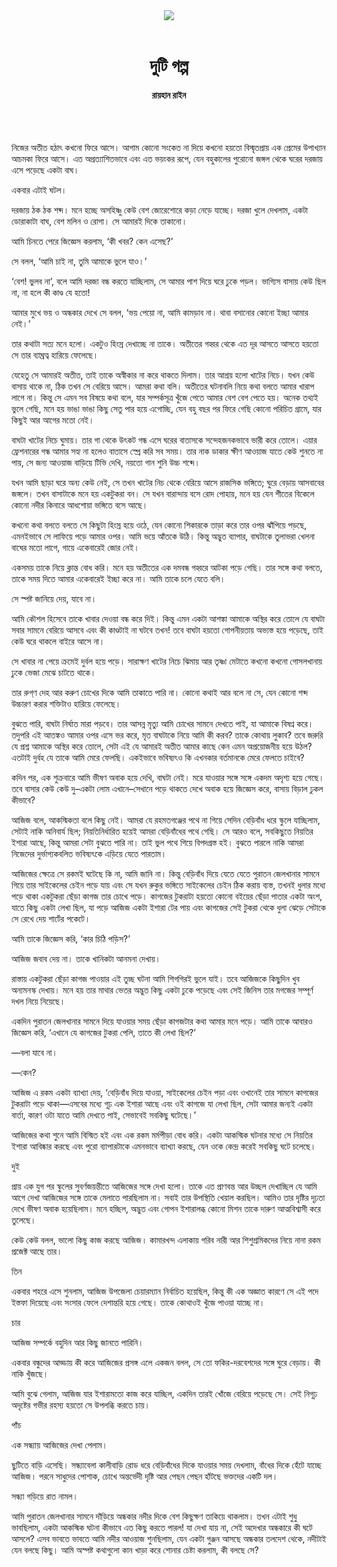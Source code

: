 <div align=center>
<img src=https://images.prothomalo.com/prothomalo-bangla%2F2021-10%2F22161f33-978a-4180-9f2c-2f4773afa785%2FUntitled_16.jpg?rect=0%2C79%2C1600%2C840&w=1200&ar=40%3A21&auto=format%2Ccompress&ogImage=true&mode=crop&overlay=&overlay_position=bottom&overlay_width_pct=1 />
<br><br>
<h1>দুটি গল্প</h1> 
<h4>রায়হান রাইন</h4>
<br><br>
</div>

নিজের অতীত হঠাৎ কখনো ফিরে আসে। আগাম কোনো সংকেত না দিয়ে কখনো হয়তো বিস্মৃতপ্রায় এক প্রেমের উপাখ্যান আচমকা ফিরে আসে। এত অপ্রত্যাশিতভাবে এবং এত ভয়ংকর রূপে, যেন বহুকালের পুরোনো জঙ্গল থেকে ঘরের দরজায় এসে পড়েছে একটা বাঘ।

একবার এটাই ঘটল।

দরজায় ঠক ঠক শব্দ। মনে হচ্ছে অসহিষ্ণু কেউ বেশ জোরেশোরে কড়া নেড়ে যাচ্ছে। দরজা খুলে দেখলাম, একটা ডোরাকাটা বাঘ, বেশ মলিন ও রোগা। সে আমারই দিকে তাকানো।

আমি চিনতে পেরে জিজ্ঞেস করলাম, ‘কী খবর? কেন এসেছ?’

সে বলল, ‘আমি চাই না, তুমি আমাকে ভুলে যাও।’

‘বেশ! ভুলব না’, বলে আমি দরজা বন্ধ করতে যাচ্ছিলাম, সে আমার পাশ দিয়ে ঘরে ঢুকে পড়ল। ভাগ্যিস বাসায় কেউ ছিল না, না হলে কী কাণ্ড যে হতো!

আমার মুখে ভয় ও অন্ধকার দেখে সে বলল, ‘ভয় পেয়ো না, আমি কামড়াব না। থাবা বসানোর কোনো ইচ্ছা আমার নেই।’

তার কথাটা সত্য মনে হলো। একটুও হিংস্র দেখাচ্ছে না তাকে। অতীতের গহ্বর থেকে এত দূর আসতে আসতে হয়তো সে তার ব্যাঘ্রত্ব হারিয়ে ফেলেছে।

যেহেতু সে আমারই অতীত, তাই তাকে অস্বীকার না করে থাকতে দিলাম। তার আশ্রয় হলো খাটের নিচে। যখন কেউ বাসায় থাকে না, ঠিক তখন সে বেরিয়ে আসে। আমরা কথা বলি। অতীতের ঘটনাবলি নিয়ে কথা বলতে আমার খারাপ লাগে না। কিন্তু সে এমন সব বিষয়ে কথা বলে, যার সম্পর্কসূত্র খুঁজে পেতে আমার বেশ বেগ পেতে হয়। অনেক তথ্যই ভুলে গেছি, মনে হয় ভাঙা ভাঙা কিছু সেতু পার হয়ে এগোচ্ছি, যেন বহু বছর পর ফিরে গেছি কোনো পরিচিত গ্রামে, যার কিছুই আর আগের মতো নেই।

বাঘটা খাটের নিচে ঘুমায়। তার গা থেকে উৎকট গন্ধ এসে ঘরের বাতাসকে সন্দেহজনকভাবে ভারী করে তোলে। এয়ার ফ্রেশনারের গন্ধ আমার সহ্য না হলেও বাতাসে স্প্রে করি সব সময়। তার নাক ডাকার ক্ষীণ আওয়াজ যাতে কেউ শুনতে না পায়, সে জন্য আওয়াজ বাড়িয়ে টিভি দেখি, নয়তো গান শুনি উচ্চ শব্দে।

যখন আমি ছাড়া ঘরে অন্য কেউ নেই, সে তখন খাটের নিচ থেকে বেরিয়ে আসে রাজসিক ভঙ্গিতে; ঘুরে বেড়ায় আসবাবের জঙ্গলে। তখন বাসাটাকে মনে হয় একটুকরা বন। সে যখন বারান্দায় বসে রোদ পোহায়, মনে হয় যেন শীতের বিকেলে কোনো নদীর কিনারে আধশোয়া ভঙ্গিতে বসে আছে।

কখনো কথা বলতে বলতে সে কিছুটা হিংস্র হয়ে ওঠে, যেন কোনো শিকারকে তাড়া করে তার ওপর ঝাঁপিয়ে পড়ছে, এমনইভাবে সে লাফিয়ে পড়ে আমার ওপর। আমি ভয়ে আঁতকে উঠি। কিন্তু অদ্ভুত ব্যাপার, বাঘটাকে তুলাভরা খেলনা বাঘের মতো লাগে, গায়ে একেবারেই জোর নেই।

একসময় তাকে নিয়ে ক্লান্ত বোধ করি। মনে হয় অতীতের এক দমবন্ধ গহ্বরে আটকা পড়ে গেছি। তার সঙ্গে কথা বলতে, তাকে সময় দিতে আমার একেবারেই ইচ্ছা করে না। আমি তাকে চলে যেতে বলি।

সে স্পষ্ট জানিয়ে দেয়, যাবে না।

আমি কৌশল হিসেবে তাকে খাবার দেওয়া বন্ধ করে দিই। কিন্তু এমন একটা আশঙ্কা আমাকে অস্থির করে তোলে যে বাঘটা সবার সামনে বেরিয়ে আসবে এবং কী কাণ্ডটাই না ঘটবে তখন! তবে বাঘটা হয়তো গোপনীয়তায় অভ্যস্ত হয়ে পড়েছে, তাই কেউ ঘরে থাকলে বাইরে আসে না।

সে খাবার না পেয়ে ক্রমেই দুর্বল হয়ে পড়ে। সারাক্ষণ খাটের নিচে ঝিমায় আর তৃষ্ণা মেটাতে কখনো কখনো গোসলখানায় ঢুকে ভেজা মেঝে চাটতে থাকে।

তার রুগ্​ণ দেহ আর করুণ চোখের দিকে আমি তাকাতে পারি না। কোনো কথাই আর বলে না সে, যেন কোনো শব্দ উচ্চারণ করার শক্তিটাও হারিয়ে ফেলেছে।

বুঝতে পারি, বাঘটা নির্ঘাত মারা পড়বে। তার আসন্ন মৃত্যু আমি চোখের সামনে দেখতে পাই, যা আমাকে বিষণ্ন করে। তদুপরি এই আতঙ্কও আমার ওপর এসে ভর করে, মৃত বাঘটাকে নিয়ে আমি কী করব? তাকে কোথায় লুকাব? তবে জরুরি যে প্রশ্ন আমাকে অস্থির করে তোলে, সেটা এই যে আমারই অতীত আমার কাছে কেন এমন অপ্রয়োজনীয় হয়ে উঠল? এতটাই দুর্বহ যে তাকে আমি মেরে ফেলছি। একইভাবে ভবিষ্যৎও কি এখনকার বর্তমানকে মেরে ফেলতে চাইবে?

কদিন পর, এক শুক্রবারে আমি ভীষণ অবাক হয়ে দেখি, বাঘটা নেই। মরে যাওয়ার সঙ্গে সঙ্গে একদম অদৃশ্য হয়ে গেছে। তবে বাসার কেউ কেউ দু–একটা লোম এখানে–সেখানে পড়ে থাকতে দেখে অবাক হয়ে জিজ্ঞেস করে, বাসায় বিড়াল ঢুকল কীভাবে?

আজিজ বলে, আকস্মিকতা বলে কিছু নেই। আমরা যে রহমতগঞ্জের পথে না গিয়ে সেদিন বেড়িবাঁধ ধরে স্কুলে যাচ্ছিলাম, সেটাই নাকি অনিবার্য ছিল; নিয়তিনির্ধারিত হয়েই আমরা বেড়িবাঁধের পথে গেছি। সে আরও বলে, সবকিছুতে নিয়তির ইশারা আছে, কিন্তু আমরা সেটা বুঝতে পারি না। তাই ভুল পথে গিয়ে বিপদগ্রস্ত হই। বুঝতে পারলে নাকি আমরা নিজেদের দুর্ভাগ্যকবলিত ভবিষ্যৎকে এড়িয়ে যেতে পারতাম।

আজিজের ক্ষেত্রে সে রকমই ঘটেছে কি না, আমি জানি না। কিন্তু বেড়িবাঁধ দিয়ে যেতে যেতে পুরাতন জেলখানার সামনে গিয়ে তার সাইকেলের চেইন পড়ে যায় এবং সে যখন রুকুর ভঙ্গিতে সাইকেলের চেইন ঠিক করায় ব্যস্ত, তখনই ধুলার মধ্যে পড়ে থাকা একটুকরা ছেঁড়া কাগজ তার চোখে পড়ে। কাগজের টুকরাটা হয়তো কোনো বইয়ের ছেঁড়া পাতার একটা অংশ, যাতে কিছু একটা লেখা ছিল, যা পড়ে আজিজ একটা ইশারা টের পায় এবং কাগজের সেই টুকরা থেকে ধুলা ঝেড়ে সেটাকে সে রেখে দেয় শার্টের পকেটে।

আমি তাকে জিজ্ঞেস করি, ‘কার চিঠি পড়িস?’

আজিজ জবাব দেয় না। তাকে খানিকটা আনমনা দেখায়।

রাস্তায় একটুকরা ছেঁড়া কাগজ পাওয়ার এই তুচ্ছ ঘটনা আমি শিগগিরই ভুলে যাই। তবে আজিজকে কিছুদিন খুব অন্যমনস্ক দেখায়। মনে হয় তার মাথার ভেতর অদ্ভুত কিছু একটা ঢুকে পড়েছে এবং সেই জিনিস তার মগজের সম্পূর্ণ দখল নিয়ে নিয়েছে।

একদিন পুরাতন জেলখানার সামনে দিয়ে যাওয়ার সময় ছেঁড়া কাগজটার কথা আমার মনে পড়ে। আমি তাকে আবারও জিজ্ঞেস করি, ‘এখানে যে কাগজের টুকরা পেলি, তাতে কী লেখা ছিল?’

—বলা যাবে না।

—কেন?

আজিজ এ রকম একটা ব্যাখ্যা দেয়, ‘বেড়িবাঁধ দিয়ে যাওয়া, সাইকেলের চেইন পড়া এবং ওখানেই তার সামনে কাগজের টুকরাটা পড়ে থাকা—এসবের মধ্যে গূঢ় এক ইশারা আছে এবং ওই কাগজে যা লেখা ছিল, সেটা আমার জন্যই একটা বার্তা, কারণ ওটা যাতে আমি দেখতে পাই, সেভাবেই সবকিছু ঘটেছে।’

আজিজের কথা শুনে আমি বিস্মিত হই এবং এক রকম মর্মপীড়া বোধ করি। একটা আকস্মিক ঘটনার মধ্যে সে নিয়তির ইশারা আবিষ্কার করছে এবং পুরো ব্যাপারটাকে এমনভাবে ব্যাখ্যা করছে, যেন ওকে কেন্দ্র করেই সবকিছু ঘটে চলেছে।

দুই

প্রায় এক যুগ পর স্কুলের সুবর্ণজয়ন্তীতে আজিজের সঙ্গে দেখা হলো। তাকে এত প্রাণবন্ত আর উচ্ছল দেখাচ্ছিল যে আমি আগে দেখা আজিজের সঙ্গে তাকে মেলাতে পারছিলাম না। সবাই তার উপস্থিতি খেয়াল করছিল। আমিও তার দৃষ্টির দৃঢ়তা দেখে ভীষণ অবাক হয়েছিলাম। মনে হচ্ছিল, অদ্ভুত এবং গোপন ইশারালব্ধ কোনো মিশন তাকে দারুণ আত্মবিশ্বাসী করে তুলেছে।

কেউ কেউ বলল, ভালো কিছু কাজ করছে আজিজ। কামারখন্দ এলাকায় গরিব নারী আর শিশুশ্রমিকদের নিয়ে নানা রকম প্রজেক্ট আছে তার।

তিন

একবার শহরে এসে শুনলাম, আজিজ উপজেলা চেয়ারম্যান নির্বাচিত হয়েছিল, কিন্তু কী এক অজ্ঞাত কারণে সে এই পদে ইস্তফা দিয়েছে এবং সংসার ফেলে দেশান্তরি হয়ে গেছে। তাকে কোথাওই খুঁজে পাওয়া যাচ্ছে না।

চার

আজিজ সম্পর্কে বহুদিন আর কিছু জানতে পারিনি।

একবার বন্ধুদের আড্ডায় কী করে আজিজের প্রসঙ্গ এলে একজন বলল, সে তো ফকির-দরবেশদের সঙ্গে ঘুরে বেড়ায়। কী নাকি খুঁজছে।

আমি বুঝে গেলাম, আজিজ যার ইশারামতো কাজ করে যাচ্ছিল, একদিন তারই খোঁজে বেরিয়ে পড়েছে সে। সেই নিগূঢ় অদৃষ্টের গভীর রহস্য হয়তো সে উপলব্ধি করতে চায়।

পাঁচ

এক সন্ধ্যায় আজিজের দেখা পেলাম।

ছুটিতে বাড়ি এসেছি। সন্ধ্যাবেলা কালীবাড়ি রোড ধরে বেড়িবাঁধের দিকে যাওয়ার সময় দেখলাম, বাঁধের দিকে হেঁটে যাচ্ছে আজিজ। পরনে সাধুদের পোশাক, চোখে অন্তর্ভেদী দৃষ্টি আর পেছন পেছন হাঁটছে ভক্তদের একটি দল।

সন্ধ্যা গড়িয়ে রাত নামল।

আমি পুরাতন জেলখানার সামনে দাঁড়িয়ে অন্ধকার নদীর দিকে বেশ কিছুক্ষণ তাকিয়ে থাকলাম। তখন এটাই শুধু ভাবছিলাম, একটা আকস্মিক ঘটনা কীভাবে এত কিছু করতে পারল! যা দেখা যায় না, সেই অদেখার অন্ধকারে কী ঘটে আসলে? এসব ভাবতে ভাবতে আমি নদীর আওয়াজ শুনছিলাম, যেন একটা গুঞ্জন আসছে অন্ধকার তলদেশ থেকে, নদীটাই যেন বলছে কিছু। আমি অস্পষ্ট কথাগুলো কান খাড়া করে শোনার চেষ্টা করলাম, কী বলছে সে?

